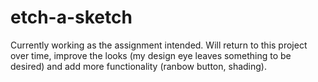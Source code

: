 # etch-a-sketch

Currently working as the assignment intended.
Will return to this project over time, improve the looks (my design eye leaves something to be desired) and add more functionality (ranbow button, shading).